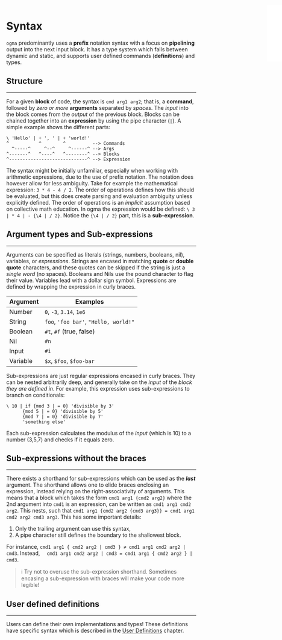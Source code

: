 <iframe src="../.ibox.html?raw=true" style="border:none; position:fixed; width:40px; right:0; z-index=999;"></iframe>

# Syntax

`ogma` predominantly uses a **prefix** notation syntax with a focus on **pipelining** output
into the next input block. It has a type system which falls between dynamic and static, and
supports user defined commands (**definitions**) and types.

## Structure
---
For a given **block** of code, the syntax is `cmd arg1 arg2`; that is,
a **command**, followed by _zero or more_ **arguments** separated by _spaces_.
The _input_ into the block comes from the _output_ of the previous block. Blocks can be
chained together into an **expression** by using the pipe character (`|`).
A simple example shows the different parts:
```plaintext
\ 'Hello' | + ', ' | + 'world!'
^           ^        ^          --> Commands
  ^-----^     ^--^     ^------^ --> Args
^-------^   ^----^   ^--------^ --> Blocks
^-----------------------------^ --> Expression 
```

The syntax might be initially unfamiliar, especially when working with arithmetic
expressions, due to the use of prefix notation. The notation does however allow for less ambiguity. Take
for example the mathematical expression: `3 * 4 - 4 / 2`. The order of operations defines
how this should be evaluated, but this does create parsing and evaluation ambiguity unless
explicitly defined. The order of operations is an _implicit_ assumption based on
collective math education. In ogma the expression would be defined: `\ 3 | * 4 | - {\4 |
/ 2}`. Notice the `{\4 | / 2}` part, this is a **sub-expression**.

## Argument types and Sub-expressions
---
Arguments can be specified as literals (strings, numbers, booleans, nil), variables, or
_expressions_. Strings are encased in matching **quote** or **double quote** characters, and these quotes can
be skipped if the string is just a _single word_ (no spaces). Booleans and Nils use the pound character to flag their
value. Variables lead with a dollar sign symbol. Expressions are defined by wrapping the expression in
curly braces.

| Argument | Examples         |
| -------- | ---------------- |
| Number   | `0`, `-3`, `3.14`, `1e6` |
| String   | `foo`, `'foo bar'`, `"Hello, world!"` |
| Boolean  | `#t`, `#f` (true, false)|
| Nil      | `#n` |
| Input    | `#i` |
| Variable | `$x`, `$foo`, `$foo-bar` |

Sub-expressions are just regular expressions encased in curly braces. They can be nested
arbitrarily deep, and generally take on the _input_ of the _block they are defined in_. For
example, this expression uses sub-expressions to branch on conditionals:

```plaintext
\ 10 | if {mod 3 | = 0} 'divisible by 3'
	  {mod 5 | = 0} 'divisible by 5'
	  {mod 7 | = 0} 'divisible by 7'
	  'something else'
```

Each sub-expression calculates the modulus of the _input_ (which is 10) to a number (3,5,7) and
checks if it equals zero.

## Sub-expressions without the braces
---
There exists a shorthand for sub-expressions which can be used as the **_last_** argument. The
shorthand allows one to elide braces enclosing an expression, instead relying on
the right-associativity of arguments. This means that a block which takes the form `cmd1 arg1 {cmd2
arg2}` where the 2nd argument into `cmd1` is an expression, can be written as `cmd1 arg1 cmd2 arg2`.
This nests, such that `cmd1 arg1 {cmd2 arg2 {cmd3 arg3}} = cmd1 arg1 cmd2 arg2 cmd3 arg3`. This has
some important details:
1. Only the trailing argument can use this syntax,
2. A pipe character still defines the boundary to the shallowest block.

For instance, `cmd1 arg1 { cmd2 arg2 | cmd3 } ≠ cmd1 arg1 cmd2 arg2 | cmd3`.
Instead, `  cmd1 arg1 cmd2 arg2 | cmd3 = cmd1 arg1 { cmd2 arg2 } | cmd3`.

> ℹ️ Try not to overuse the sub-expression shorthand.
> Sometimes encasing a sub-expression with braces will make your code more legible!

## User defined definitions
---
Users can define their own implementations and types! These definitions have specific syntax which
is described in the [User Definitions](../07%20User%20Definitions?book=true) chapter.

